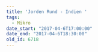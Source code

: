 ```yaml
---
title: 'Jorden Rund - Indien '
tags:
  - Mikro
date_start: "2017-04-6T17:00:00"
date_end: "2017-04-6T18:30:00"
old_id: 6718
---
```

